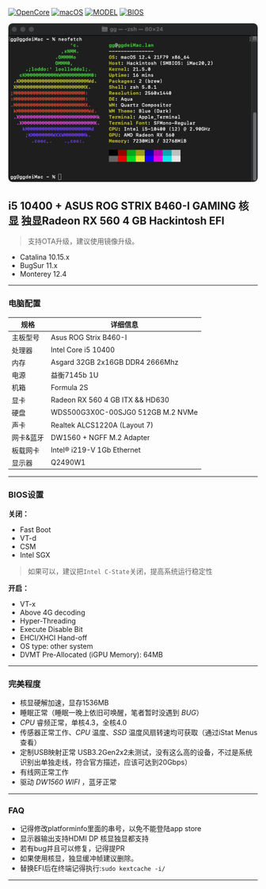 [![OpenCore](https://img.shields.io/badge/OpenCore-0.6.5-yellowgreen)](https://github.com/zf1976/ROG-Strix-B460I_OC_Hackintosh/releases/tag/0.6.5)
[![macOS](https://img.shields.io/badge/macOS-10.15.7-orange)](https://www.apple.com/macos/catalina/)
[![MODEL](https://img.shields.io/badge/Model-B460I-blue)](https://www.asus.com/Motherboards/ROG-STRIX-B460-I-GAMING/)
[![BIOS](https://img.shields.io/badge/BIOS-0707-brightgreen)](#)

<img src="images/neofetch.png">

##  i5 10400 + ASUS ROG STRIX B460-I GAMING 核显 独显Radeon RX 560 4 GB Hackintosh EFI
> 支持OTA升级，建议使用镜像升级。
- Catalina 10.15.x
- BugSur 11.x
- Monterey 12.4

---


### 电脑配置

| 规格     | 详细信息                                     |
| -------- | ---------------------------------------- |
| 主板型号 | Asus ROG Strix B460-I             |
| 处理器   | Intel Core i5 10400           |
| 内存     | Asgard 32GB 2x16GB DDR4 2666Mhz                 |
| 电源     | 益衡7145b 1U                    |
| 机箱     | Formula 2S                    |
| 显卡     | Radeon RX 560 4 GB ITX && HD630                    |
| 硬盘     | WDS500G3X0C-00SJG0 512GB M.2 NVMe                  |
| 声卡     | Realtek ALCS1220A (Layout 7)                    |
| 网卡&蓝牙     | DW1560 + NGFF M.2 Adapter                             |
| 板载网卡 | Intel® i219-V 1Gb Ethernet |
| 显示器   | Q2490W1  |

---

### BIOS设置

**关闭：**
- Fast Boot
- VT-d
- CSM
- Intel SGX
> 如果可以，建议把`Intel C-State`关闭，提高系统运行稳定性

**开启：**
- VT-x
- Above 4G decoding
- Hyper-Threading
- Execute Disable Bit
- EHCI/XHCI Hand-off
- OS type: other system
- DVMT Pre-Allocated (iGPU Memory): 64MB

---

### 完美程度
- 核显硬解加速，显存1536MB
- 睡眠正常（睡眠一晚上依旧可唤醒，笔者暂时没遇到 _BUG_）
- _CPU_ 睿频正常，单核4.3，全核4.0
- 传感器正常工作、_CPU_ 温度、_SSD_ 温度风扇转速均可获取（通过iStat Menus查看）
- 定制USB映射正常
  USB3.2Gen2x2未测试，没有这么高的设备，不过是系统识别出单独走线，符合官方描述，应该可达到20Gbps）
- 有线网正常工作
- 驱动 _DW1560 WIFI_ ，蓝牙正常

---

### FAQ
- 记得修改platforminfo里面的串号，以免不能登陆app store
- 显示器输出支持HDMI DP 核显独显都支持
- 若有bug并且可以修复，记得提PR
- 如果使用核显，独显缓冲帧建议删除。
- 替换EFI后在终端记得执行:`sudo kextcache -i/`
---
